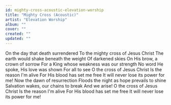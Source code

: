 ```yaml
---
id: mighty-cross-acoustic-elevation-worship
title: "Mighty Cross (Acoustic)"
artist: "Elevation Worship"
album: ""
cover: ""
created: ""
updated: ""
---
```


On the day that death surrendered
To the mighty cross of Jesus Christ
The earth would shake beneath the weight
Of darkened skies
On His brow, a crown of sorrow
For a King whose weakness was our strength
No word He spoke, His love was shown
For all to see
O the cross of Jesus Christ
Is the reason I'm alive
For His blood has set me free
It will never lose its power for me!
Now the dawn of resurrection
Floods the night as hope prevails to shine
Salvation wakes, our chains to break
And we arise!
O the cross of Jesus Christ
Is the reason I'm alive
For His blood has set me free
It will never lose its power for me!